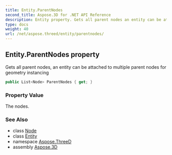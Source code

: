 ```yaml
---
title: Entity.ParentNodes
second_title: Aspose.3D for .NET API Reference
description: Entity property. Gets all parent nodes an entity can be attached to multiple parent nodes for geometry instancing
type: docs
weight: 40
url: /net/aspose.threed/entity/parentnodes/
---
```

## Entity.ParentNodes property

Gets all parent nodes, an entity can be attached to multiple parent nodes for geometry instancing

```csharp
public List<Node> ParentNodes { get; }
```

### Property Value

The nodes.

### See Also

* class [Node](../../node/)
* class [Entity](../)
* namespace [Aspose.ThreeD](../../entity/)
* assembly [Aspose.3D](../../../)


